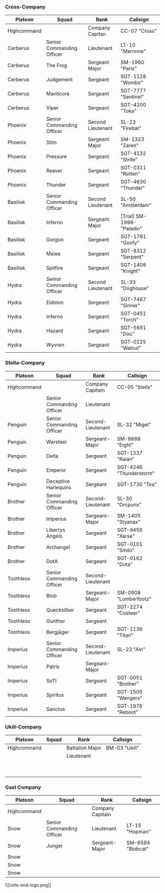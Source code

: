 ### Cross-Company

| Platoon     | Squad                     | Rank              | Callsign                   |
| ----------- | ------------------------- | ----------------- | -------------------------- |
| Highcommand |                           | Company Capitan   | CC-07 "Cross"              |
| Cerberus    | Senior Commanding Officer | Lieutenant        | LT-10 "Marnnne"            |
| Cerberus    | The Frog                  | Sergeant Major    | SM-1960 "Paris"            |
| Cerberus    | Judgement                 | Sergeant          | SGT-1128 "Wombo"           |
| Cerberus    | Manticore                 | Sergeant          | SGT-7777 "Sentinel"        |
| Cerberus    | Viper                     | Sergeant          | SGT-4200 "Toka"            |
| Phoenix     | Senior Commanding Officer | Second Lieutenant | SL-23 "Firebat"            |
| Phoenix     | Stim                      | Sergeant Major    | SM-1323 "Zaren"            |
| Phoenix     | Pressure                  | Sergeant          | SGT-4132 "Strife"          |
| Phoenix     | Reaver                    | Sergeant          | SGT-0311 "Rotten"          |
| Phoenix     | Thunder                   | Sergeant          | SGT-4630 "Thunder"         |
| Basilisk    | Senior Commanding Officer | Second Lieutenant | SL-50 "Amsterdam"          |
| Basilisk    | Inferno                   | Sergeant Major    | [Trial] SM-1998- "Paladin" |
| Basilisk    | Gorgon                    | Sergeant          | SGT-1781 "Goofy"           |
| Basilisk    | Melee                     | Sergeant          | SGT-8312 "Serpent"         |
| Basilisk    | Spitfire                  | Sergeant          | SGT-1408 "Knight"          |
| Hydra       | Senior Commanding Officer | Second Lieutenant | SL-33 "Doghouse"           |
| Hydra       | Eidolon                   | Sergeant          | SGT-7467 "Sinner"          |
| Hydra       | Inferno                   | Sergeant          | SGT-0451 "Torch"           |
| Hydra       | Hazard                    | Sergeant          | SGT-5691 "Doc"             |
| Hydra       | Wyvren                    | Sergeant          | SGT-0225 "Walnut"          |
### Stella-Company

| Platoon     | Squad                     | Rank              | Callsign                |
| ----------- | ------------------------- | ----------------- | ----------------------- |
| Highcommand |                           | Company Capitain  | CC-05 "Stells"          |
|             | Senior Commanding Officer | Lieutenant        |                         |
| Penguin     | Senior Commanding Officer | Second-Lieutenant | SL-32 "Miget"           |
| Penguin     | Warsteel                  | Sergeant-Major    | SM-8888 "Eight"         |
| Penguin     | Delta                     | Sergeant          | SGT-1337 "Raian"        |
| Penguin     | Emperor                   | Sergeant          | SGT-4246 "Thunderstorm" |
| Penguin     | Deceptive Harlequins      | Sergeant          | SGT-1730 "Tea"          |
| Brother     | Senior Commanding Officer | Second-Lieutenant | SL-30 "Orcpunx"         |
| Brother     | Imperius                  | Sergeant-Major    | SM-1405 "Styanax"       |
| Brother     | Libertys Angels           | Sergeant          | SGT-9450 "Xarse"        |
| Brother     | Archangel                 | Sergeant          | SGT-0101 "Smilo"        |
| Brother     | DotA                      | Sergeant          | SGT-0162 "Dota"         |
| Toothless   | Senior Commanding Officer | Second-Lieutenant |                         |
| Toothless   | Blob                      | Sergeant-Major    | SM-0908 "Lumberfootz"   |
| Toothless   | Quecksilber               | Sergeant          | SGT-2274 "Costeer"      |
| Toothless   | Gunther                   | Sergeant          |                         |
| Toothless   | Bergjäger                 | Sergeant          | SGT-1136 "Titan"        |
| Imperius    | Senior Commanding Officer | Second-Lieutenant | SL-22 "Ain"             |
| Imperius    | Patris                    | Sergeant-Major    |                         |
| Imperius    | SoTI                      | Sergeant          | SGT-0051 "Brother"      |
| Imperius    | Spiritus                  | Sergeant          | SGT-1505 "Wangers"      |
| Imperius    | Sanctus                   | Sergeant          | SGT-1976 "Reboot"       |

### Ukill-Company


| Platoon     | Squad | Rank            | Callsign      |
| ----------- | ----- | --------------- | ------------- |
| Highcommand |       | Battalion Major | BM-03 "Ukill" |
|             |       | Lieutenant      |               |
|             |       |                 |               |
|             |       |                 |               |
|             |       |                 |               |
|             |       |                 |               |
|             |       |                 |               |
|             |       |                 |               |
|             |       |                 |               |
|             |       |                 |               |
|             |       |                 |               |

### Gael Company

| Platoon     | Squad                     | Rank             | Callsign          |
| ----------- | ------------------------- | ---------------- | ----------------- |
| Highcommand |                           | Company Capitain |                   |
| Snow        | Senior Commanding Officer | Lieutenant       | LT-15 "Hopman"    |
| Snow        | Junger                    | Sergeant-Major   | SM-6584 "Blobcat" |
| Snow        |                           |                  |                   |
| Snow        |                           |                  |                   |
| Snow        |                           |                  |                   |



![[note-end-logo.png]]